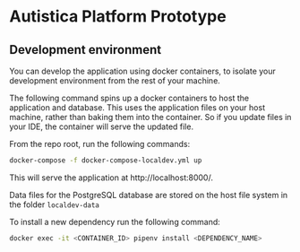 # Autistica Platform Prototype

## Development environment

You can develop the application using docker containers, to isolate your development
environment from the rest of your machine.

The following command spins up a docker containers to host the application and database.
This uses the application files on your host machine, rather than baking them into the container.
So if you update files in your IDE, the container will serve the updated file.

From the repo root, run the following commands:

```bash
docker-compose -f docker-compose-localdev.yml up
```

This will serve the application at http://localhost:8000/.

Data files for the PostgreSQL database are stored on the host file system in the folder `localdev-data`

To install a new dependency run the following command:

```bash
docker exec -it <CONTAINER_ID> pipenv install <DEPENDENCY_NAME>
```
